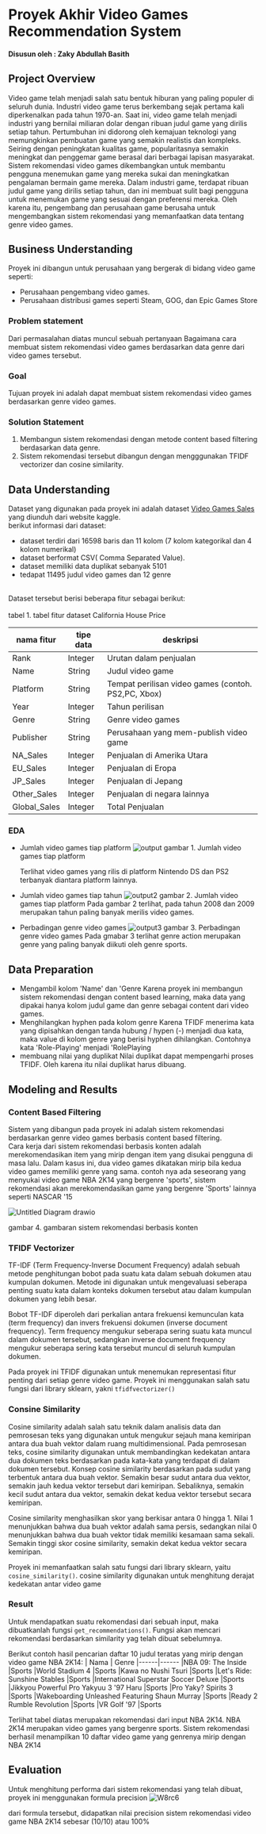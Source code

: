 # Proyek Akhir Video Games Recommendation System

#### Disusun oleh : Zaky Abdullah Basith

## Project Overview
Video game telah menjadi salah satu bentuk hiburan yang paling populer di seluruh dunia. 
Industri video game terus berkembang sejak pertama kali diperkenalkan pada tahun 1970-an. 
Saat ini, video game telah menjadi industri yang bernilai miliaran dolar dengan ribuan judul 
game yang dirilis setiap tahun. Pertumbuhan ini didorong oleh kemajuan teknologi yang 
memungkinkan pembuatan game yang semakin realistis dan kompleks. Seiring dengan peningkatan 
kualitas game, popularitasnya semakin meningkat dan penggemar game berasal dari berbagai 
lapisan masyarakat.
<br>
Sistem rekomendasi video games dikembangkan untuk membantu pengguna menemukan game yang mereka 
sukai dan meningkatkan pengalaman bermain game mereka. Dalam industri game, terdapat ribuan 
judul game yang dirilis setiap tahun, dan ini membuat sulit bagi pengguna untuk menemukan game 
yang sesuai dengan preferensi mereka. Oleh karena itu, pengembang dan perusahaan game berusaha untuk  
mengembangkan sistem rekomendasi yang memanfaatkan data tentang genre video games. 

## Business Understanding
Proyek ini dibangun untuk perusahaan yang bergerak di bidang video game seperti:
- Perusahaan pengembang video games.
- Perusahaan distribusi games seperti Steam, GOG, dan Epic Games Store
### Problem statement
Dari permasalahan diatas muncul sebuah pertanyaan Bagaimana cara membuat sistem rekomendasi 
video games berdasarkan data genre dari video games tersebut.
### Goal
Tujuan proyek ini adalah dapat membuat sistem rekomendasi video games berdasarkan genre video games.
### Solution Statement
1. Membangun sistem rekomendasi dengan metode content based filtering berdasarkan data genre.
2. Sistem rekomendasi tersebut dibangun dengan mengggunakan TFIDF vectorizer dan cosine similarity.

## Data Understanding
Dataset yang digunakan pada proyek ini adalah dataset [Video Games Sales](https://www.kaggle.com/datasets/gregorut/videogamesales)
yang diunduh dari website kaggle. <br>
berikut informasi dari dataset:
- dataset terdiri dari 16598 baris dan 11 kolom (7 kolom kategorikal dan 4 kolom numerikal)
- dataset berformat CSV( Comma Separated Value).
- dataset memiliki data duplikat sebanyak 5101
- tedapat 11495 judul video games dan 12 genre
<br>
Dataset tersebut berisi beberapa fitur sebagai berikut:
<br><br>tabel 1. tabel fitur dataset California House Price

| nama fitur | tipe data | deskripsi | 
|------------|-----------|-----------| 
| Rank | Integer | Urutan dalam penjualan
| Name | String | Judul video game 
| Platform | String | Tempat perilisan video games (contoh. PS2,PC, Xbox)
| Year | Integer  | Tahun perilisan 
| Genre | String | Genre video games
| Publisher | String | Perusahaan yang mem-publish video game
| NA_Sales | Integer | Penjualan di Amerika Utara
| EU_Sales | Integer | Penjualan di Eropa
| JP_Sales | Integer | Penjualan di Jepang
| Other_Sales | Integer | Penjualan di negara lainnya
| Global_Sales| Integer | Total Penjualan


### EDA
- Jumlah video games tiap platform
    ![output](https://user-images.githubusercontent.com/55694756/229278518-566e01d2-456d-442a-9c3b-00ea3594d4ac.png)
    gambar 1. Jumlah video games tiap platform
    
    Terlihat video games yang rilis di platform Nintendo DS dan PS2 terbanyak diantara platform lainnya.
    
- Jumlah video games tiap tahun
    ![output2](https://user-images.githubusercontent.com/55694756/229278556-de140e78-8d5a-4193-933c-50e62f454d43.png)
    gambar 2. Jumlah video games tiap platform
    Pada gambar 2 terlihat, pada tahun 2008 dan 2009 merupakan tahun paling banyak merilis video games.
- Perbadingan genre video games
    ![output3](https://user-images.githubusercontent.com/55694756/229278577-98a84ebc-09f7-4174-8e20-07dac2f58069.png)
    gambar 3. Perbadingan genre video games
    Pada gmabar 3 terlihat genre action merupakan genre yang paling banyak diikuti oleh genre sports.


## Data Preparation
- Mengambil kolom 'Name' dan 'Genre
Karena proyek ini membangun sistem rekomendasi dengan content based learning, maka data yang dipakai hanya kolom judul game dan genre sebagai content dari video games. 
- Menghilangkan hyphen pada kolom genre
Karena TFIDF menerima kata yang dipisahkan dengan tanda hubung / hypen (-) menjadi dua kata, maka value di kolom genre yang berisi hyphen dihilangkan. Contohnya kata 'Role-Playing' menjadi 'RolePlaying
- membuang nilai yang duplikat 
Nilai duplikat dapat mempengarhi proses TFIDF. Oleh karena itu nilai duplikat harus dibuang.

## Modeling and Results
### Content Based Filtering
Sistem yang dibangun pada proyek ini adalah sistem rekomendasi berdasarkan genre video games berbasis content based filtering.
<br>
Cara kerja dari sistem rekomendasi berbasis konten adalah merekomendasikan item yang mirip dengan item yang disukai pengguna di masa lalu.
Dalam kasus ini, dua video games dikatakan mirip bila kedua video games memiliki genre yang sama.
contoh nya ada seseorang yang menyukai video game NBA 2K14 yang bergenre 'sports', sistem rekomendasi akan merekomendasikan
game yang bergenre 'Sports' lainnya seperti NASCAR '15

![Untitled Diagram drawio](https://user-images.githubusercontent.com/55694756/229278304-613b9fcf-4d06-4537-9b12-0441ea1195f2.png)

gambar 4. gambaran sistem rekomendasi berbasis konten

### TFIDF Vectorizer
TF-IDF (Term Frequency-Inverse Document Frequency) adalah sebuah metode penghitungan bobot pada 
suatu kata dalam sebuah dokumen atau kumpulan dokumen. Metode ini digunakan untuk mengevaluasi 
seberapa penting suatu kata dalam konteks dokumen tersebut atau dalam kumpulan dokumen yang 
lebih besar. 

Bobot TF-IDF diperoleh dari perkalian antara frekuensi kemunculan kata (term frequency) dan 
invers frekuensi dokumen (inverse document frequency). Term frequency mengukur seberapa sering 
suatu kata muncul dalam dokumen tersebut, sedangkan inverse document frequency mengukur seberapa
sering kata tersebut muncul di seluruh kumpulan dokumen.

Pada proyek ini TFIDF digunakan untuk menemukan representasi fitur penting dari setiap genre video game.
Proyek ini menggunakan salah satu fungsi dari library sklearn, yakni `tfidfvectorizer()`

### Consine Similarity
Cosine similarity adalah salah satu teknik dalam analisis data dan pemrosesan teks yang 
digunakan untuk mengukur sejauh mana kemiripan antara dua buah vektor dalam ruang 
multidimensional. Pada pemrosesan teks, cosine similarity digunakan untuk membandingkan 
kedekatan antara dua dokumen teks berdasarkan pada kata-kata yang terdapat di dalam dokumen 
tersebut. Konsep cosine similarity berdasarkan pada sudut yang terbentuk antara dua buah vektor.
Semakin besar sudut antara dua vektor, semakin jauh kedua vektor tersebut dari kemiripan. 
Sebaliknya, semakin kecil sudut antara dua vektor, semakin dekat kedua vektor tersebut secara 
kemiripan. 

Cosine similarity menghasilkan skor yang berkisar antara 0 hingga 1. Nilai 1 
menunjukkan bahwa dua buah vektor adalah sama persis, sedangkan nilai 0 menunjukkan bahwa dua 
buah vektor tidak memiliki kesamaan sama sekali. Semakin tinggi skor cosine similarity, semakin 
dekat kedua vektor secara kemiripan.

Proyek ini memanfaatkan salah satu fungsi dari library sklearn, yaitu `cosine_similarity()`.
cosine similarity digunakan untuk menghitung derajat kedekatan antar video game

### Result
Untuk mendapatkan suatu rekomendasi dari sebuah input, maka dibuatkanlah fungsi `get_recommendations()`. 
Fungsi akan mencari rekomendasi berdasarkan similarity yag telah dibuat sebelumnya. 

Berikut contoh hasil pencarian daftar 10 judul teratas yang mirip dengan video game NBA 2K14:
| Nama | Genre
|------|------
|NBA 09: The Inside	|Sports
|World Stadium 4	|Sports
|Kawa no Nushi Tsuri	|Sports
|Let's Ride: Sunshine Stables	|Sports
|International Superstar Soccer Deluxe	|Sports
|Jikkyou Powerful Pro Yakyuu 3 '97 Haru	|Sports
|Pro Yaky? Spirits 3	|Sports
|Wakeboarding Unleashed Featuring Shaun Murray	|Sports
|Ready 2 Rumble Revolution	|Sports
|VR Golf '97	|Sports

Terlihat tabel diatas merupakan rekomendasi dari input NBA 2K14. NBA 2K14 merupakan video games yang bergenre sports. 
Sistem rekomendasi berhasil menampilkan 10 daftar video game yang genrenya mirip dengan NBA 2K14

## Evaluation
Untuk menghitung performa dari sistem rekomendasi yang telah dibuat, proyek ini menggunakan formula precision
![W8rc6](https://user-images.githubusercontent.com/55694756/229278423-a27494a0-57eb-4281-a9ff-a58e2276a98b.png)


dari formula tersebut, didapatkan nilai precision sistem rekomendasi video game NBA 2K14 sebesar (10/10) atau 100%
